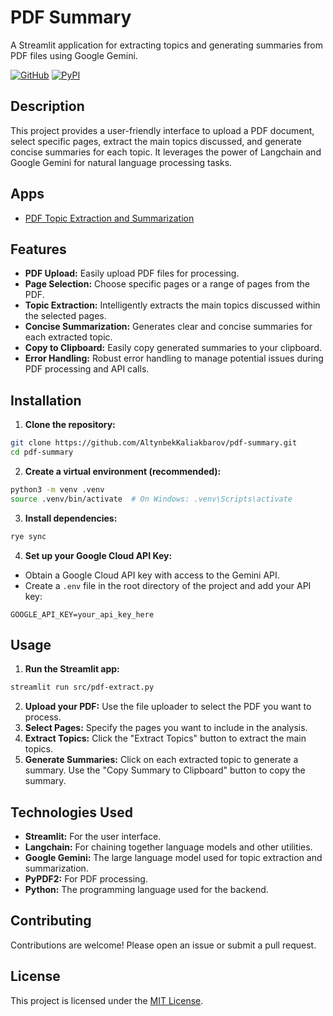 # PDF Summary

A Streamlit application for extracting topics and generating summaries from PDF files using Google Gemini.

[![GitHub](https://img.shields.io/github/license/AltynbekKaliakbarov/pdf-summary)](https://github.com/AltynbekKaliakbarov/pdf-summary/blob/main/LICENSE)
[![PyPI](https://img.shields.io/pypi/v/pdf-summary)](https://pypi.org/project/pdf-summary/)


## Description

This project provides a user-friendly interface to upload a PDF document, select specific pages, extract the main topics discussed, and generate concise summaries for each topic.  It leverages the power of Langchain and Google Gemini for natural language processing tasks.

## Apps
- [PDF Topic Extraction and Summarization](https://pdf-summary-extract.streamlit.app)

## Features

* **PDF Upload:** Easily upload PDF files for processing.
* **Page Selection:** Choose specific pages or a range of pages from the PDF.
* **Topic Extraction:**  Intelligently extracts the main topics discussed within the selected pages.
* **Concise Summarization:** Generates clear and concise summaries for each extracted topic.
* **Copy to Clipboard:**  Easily copy generated summaries to your clipboard.
* **Error Handling:** Robust error handling to manage potential issues during PDF processing and API calls.


## Installation

1. **Clone the repository:**

```bash
git clone https://github.com/AltynbekKaliakbarov/pdf-summary.git
cd pdf-summary
```

2. **Create a virtual environment (recommended):**

```bash
python3 -m venv .venv
source .venv/bin/activate  # On Windows: .venv\Scripts\activate
```

3. **Install dependencies:**

```bash
rye sync
```

4. **Set up your Google Cloud API Key:**

* Obtain a Google Cloud API key with access to the Gemini API.
* Create a `.env` file in the root directory of the project and add your API key:

```
GOOGLE_API_KEY=your_api_key_here
```

## Usage

1. **Run the Streamlit app:**

```bash
streamlit run src/pdf-extract.py
```

2. **Upload your PDF:** Use the file uploader to select the PDF you want to process.
3. **Select Pages:** Specify the pages you want to include in the analysis.
4. **Extract Topics:** Click the "Extract Topics" button to extract the main topics.
5. **Generate Summaries:** Click on each extracted topic to generate a summary.  Use the "Copy Summary to Clipboard" button to copy the summary.

## Technologies Used

* **Streamlit:** For the user interface.
* **Langchain:** For chaining together language models and other utilities.
* **Google Gemini:**  The large language model used for topic extraction and summarization.
* **PyPDF2:** For PDF processing.
* **Python:** The programming language used for the backend.


## Contributing

Contributions are welcome! Please open an issue or submit a pull request.


## License

This project is licensed under the [MIT License](https://github.com/AltynbekKaliakbarov/pdf-summary/blob/main/LICENSE).

